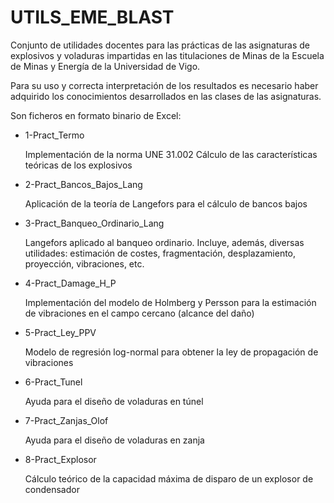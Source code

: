 # UTILS_EME_BLAST
Conjunto de utilidades docentes para las prácticas de las asignaturas de explosivos y voladuras impartidas en las titulaciones de Minas de la Escuela de Minas y Energía de la Universidad de Vigo.

Para su uso y correcta interpretación de los resultados es necesario haber adquirido los conocimientos desarrollados en las clases de las asignaturas.

Son ficheros en formato binario de Excel:
- 1-Pract_Termo

  Implementación de la norma UNE 31.002 Cálculo de las características teóricas de los explosivos
- 2-Pract_Bancos_Bajos_Lang

  Aplicación de la teoría de Langefors para el cálculo de bancos bajos
- 3-Pract_Banqueo_Ordinario_Lang
  
  Langefors aplicado al banqueo ordinario. Incluye, además, diversas utilidades: estimación de costes, fragmentación, desplazamiento, proyección, vibraciones, etc.
- 4-Pract_Damage_H_P
  
  Implementación del modelo de Holmberg y Persson para la estimación de vibraciones en el campo cercano (alcance del daño)
  
- 5-Pract_Ley_PPV

  Modelo de regresión log-normal para obtener la ley de propagación de vibraciones 
  
- 6-Pract_Tunel

  Ayuda para el diseño de voladuras en túnel
  
- 7-Pract_Zanjas_Olof
  
  Ayuda para el diseño de voladuras en zanja
  
- 8-Pract_Explosor

  Cálculo teórico de la capacidad máxima de disparo de un explosor de condensador
